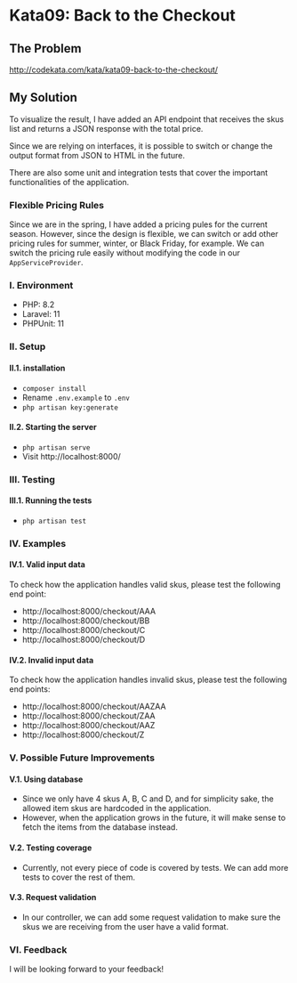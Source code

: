 # Kata09: Back to the Checkout

## The Problem
http://codekata.com/kata/kata09-back-to-the-checkout/


## My Solution
To visualize the result, I have added an API endpoint that receives the skus list and returns a JSON response with the total price.

Since we are relying on interfaces, it is possible to switch or change the output format from JSON to HTML in the future.

There are also some unit and integration tests that cover the important functionalities of the application.

### Flexible Pricing Rules
Since we are in the spring, I have added a pricing pules for the current season.
However, since the design is flexible, we can switch or add other pricing rules for summer, winter, or Black Friday, for example.
We can switch the pricing rule easily without modifying the code in our ```AppServiceProvider```.


### I. Environment
- PHP: 8.2
- Laravel: 11
- PHPUnit: 11


### II. Setup
#### II.1. installation
- ```composer install```
- Rename ```.env.example``` to ```.env```
- ```php artisan key:generate```

#### II.2. Starting the server
- ```php artisan serve```
- Visit http://localhost:8000/


### III. Testing
#### III.1. Running the tests
-  ```php artisan test```


### IV. Examples
#### IV.1. Valid input data
To check how the application handles valid skus, please test the following end point:
- http://localhost:8000/checkout/AAA
- http://localhost:8000/checkout/BB
- http://localhost:8000/checkout/C
- http://localhost:8000/checkout/D
#### IV.2. Invalid input data
To check how the application handles invalid skus, please test the following end points:
- http://localhost:8000/checkout/AAZAA
- http://localhost:8000/checkout/ZAA
- http://localhost:8000/checkout/AAZ
- http://localhost:8000/checkout/Z


### V. Possible Future Improvements
#### V.1. Using database
- Since we only have 4 skus A, B, C and D, and for simplicity sake, the allowed item skus are hardcoded in the application.
- However, when the application grows in the future, it will make sense to fetch the items from the database instead.
#### V.2. Testing coverage
- Currently, not every piece of code is covered by tests. We can add more tests to cover the rest of them.
#### V.3. Request validation
- In our controller, we can add some request validation to make sure the skus we are receiving from the user have a valid format.


### VI. Feedback
I will be looking forward to your feedback!
